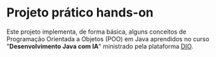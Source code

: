 # Projeto prático hands-on

Este projeto implementa, de forma básica, alguns conceitos de Programação Orientada a Objetos (POO) em Java aprendidos no curso "**Desenvolvimento Java com IA**" ministrado pela plataforma [DIO](https://web.dio.me/home).